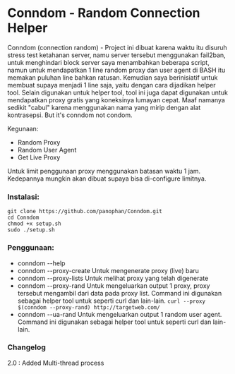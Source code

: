 # Conndom - Random Connection Helper

Conndom (connection random) - Project ini dibuat karena waktu itu disuruh stress test ketahanan server, namu server tersebut menggunakan fail2ban, untuk menghindari block server saya menambahkan beberapa script, namun untuk mendapatkan 1 line random proxy dan user agent di BASH itu memakan puluhan line bahkan ratusan. Kemudian saya berinisiatif untuk membuat supaya menjadi 1 line saja, yaitu dengan cara dijadikan helper tool. Selain digunakan untuk helper tool, tool ini juga dapat digunakan untuk mendapatkan proxy gratis yang koneksinya lumayan cepat. Maaf namanya sedikit "cabul" karena menggunakan nama yang mirip dengan alat kontrasepsi. But it's conndom not condom.

Kegunaan:
- Random Proxy
- Random User Agent
- Get Live Proxy

Untuk limit penggunaan proxy menggunakan batasan waktu 1 jam. Kedepannya mungkin akan dibuat supaya bisa di-configure limitnya.

### Instalasi:
```
git clone https://github.com/panophan/Conndom.git
cd Conndom
chmod +x setup.sh
sudo ./setup.sh
```

### Penggunaan:
- conndom --help
- conndom --proxy-create
Untuk mengenerate proxy (live) baru
- conndom --proxy-lists
Untuk melihat proxy yang telah digenerate
- conndom --proxy-rand
Untuk mengeluarkan output 1 proxy, proxy tersebut mengambil dari data pada proxy list. Command ini digunakan sebagai helper tool untuk seperti curl dan lain-lain.
```curl --proxy $(conndom --proxy-rand) http://targetweb.com/```
- conndom --ua-rand
Untuk mengeluarkan output 1 random user agent. Command ini digunakan sebagai helper tool untuk seperti curl dan lain-lain.

### Changelog
2.0 : Added Multi-thread process
